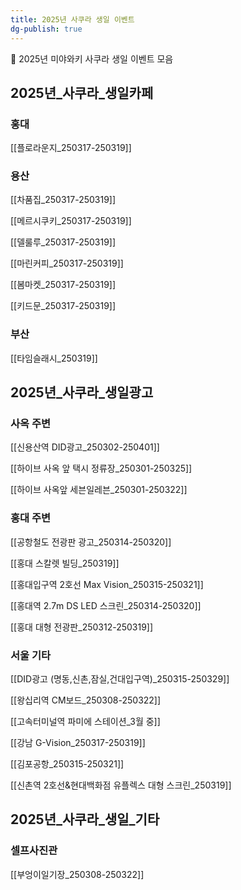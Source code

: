 ```yaml
---
title: 2025년 사쿠라 생일 이벤트
dg-publish: true
---
```


🌸 2025년 미야와키 사쿠라 생일 이벤트 모음


## 2025년_사쿠라_생일카페 


### 홍대

[[플로라운지_250317-250319]]



### 용산

 [[차품집_250317-250319]]
 
 [[메르시쿠키_250317-250319]]
 
 [[델룰루_250317-250319]]
 
 [[마린커피_250317-250319]]
 
 [[봄마켓_250317-250319]]
 
 [[키드문_250317-250319]]
 


### 부산

 [[타임슬래시_250319]]



## 2025년_사쿠라_생일광고 


### 사옥 주변

[[신용산역 DID광고_250302-250401]]

[[하이브 사옥 앞 택시 정류장_250301-250325]]

[[하이브 사옥앞 세븐일레븐_250301-250322]]


### 홍대 주변

[[공항철도 전광판 광고_250314-250320]]

[[홍대 스칼렛 빌딩_250319]]

[[홍대입구역 2호선 Max Vision_250315-250321]]

[[홍대역 2.7m DS LED 스크린_250314-250320]]

[[홍대 대형 전광판_250312-250319]]

### 서울 기타

[[DID광고 (명동,신촌,잠실,건대입구역)_250315-250329]]

[[왕십리역 CM보드_250308-250322]]

[[고속터미널역 파미에 스테이션_3월 중]]

[[강남 G-Vision_250317-250319]]

[[김포공항_250315-250321]]

[[신촌역 2호선&현대백화점 유플렉스 대형 스크린_250319]]

## 2025년_사쿠라_생일_기타

### 셀프사진관

[[부엉이일기장_250308-250322]]
